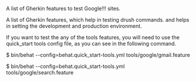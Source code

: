 A list of Gherkin features to test Google!!! sites.

A list of Gherkin features, which help in testing drush commands.
and helps in setting the development and production environment.

If you want to test the any of the tools features, you will need to use the
 quick_start tools config file, as you can see in the following command.

$ bin/behat --config=behat.quick_start-tools.yml tools/google/gmail.feature

$ bin/behat --config=behat.quick_start-tools.yml tools/google/search.feature
